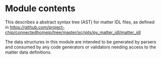 # Module contents

This describes a abstract syntax tree (AST) for matter
IDL files, as defined in https://github.com/project-chip/connectedhomeip/tree/master/scripts/py_matter_idl/matter_idl

The data structures in this module are intended
to be generated by parsers and consumed by
any code generators or validators needing access to the
matter data definitions.
